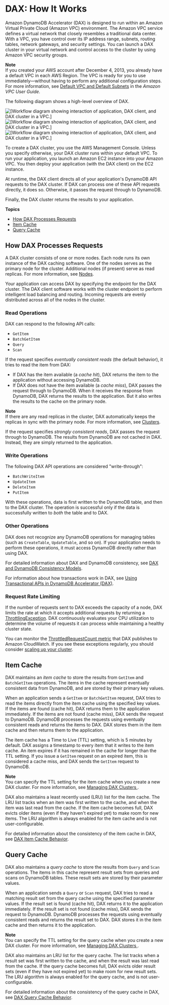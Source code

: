 # DAX: How It Works<a name="DAX.concepts"></a>

Amazon DynamoDB Accelerator \(DAX\) is designed to run within an Amazon Virtual Private Cloud \(Amazon VPC\) environment\. The Amazon VPC service defines a virtual network that closely resembles a traditional data center\. With a VPC, you have control over its IP address range, subnets, routing tables, network gateways, and security settings\. You can launch a DAX cluster in your virtual network and control access to the cluster by using Amazon VPC security groups\.

**Note**  
If you created your AWS account after December 4, 2013, you already have a default VPC in each AWS Region\. The VPC is ready for you to use immediately—without having to perform any additional configuration steps\.  
For more information, see [Default VPC and Default Subnets](https://docs.aws.amazon.com/vpc/latest/userguide/default-vpc.html) in the *Amazon VPC User Guide*\.

The following diagram shows a high\-level overview of DAX\.

![\[Workflow diagram showing interaction of application, DAX client, and DAX cluster in a VPC.\]](http://docs.aws.amazon.com/amazondynamodb/latest/developerguide/images/dax_high_level.png)![\[Workflow diagram showing interaction of application, DAX client, and DAX cluster in a VPC.\]](http://docs.aws.amazon.com/amazondynamodb/latest/developerguide/)![\[Workflow diagram showing interaction of application, DAX client, and DAX cluster in a VPC.\]](http://docs.aws.amazon.com/amazondynamodb/latest/developerguide/)

To create a DAX cluster, you use the AWS Management Console\. Unless you specify otherwise, your DAX cluster runs within your default VPC\. To run your application, you launch an Amazon EC2 instance into your Amazon VPC\. You then deploy your application \(with the DAX client\) on the EC2 instance\.

At runtime, the DAX client directs all of your application's DynamoDB API requests to the DAX cluster\. If DAX can process one of these API requests directly, it does so\. Otherwise, it passes the request through to DynamoDB\. 

Finally, the DAX cluster returns the results to your application\.

**Topics**
+ [How DAX Processes Requests](#DAX.concepts.request-processing)
+ [Item Cache](#DAX.concepts.item-cache)
+ [Query Cache](#DAX.concepts.query-cache)

## How DAX Processes Requests<a name="DAX.concepts.request-processing"></a>

A DAX cluster consists of one or more nodes\. Each node runs its own instance of the DAX caching software\. One of the nodes serves as the primary node for the cluster\. Additional nodes \(if present\) serve as read replicas\. For more information, see [Nodes](DAX.concepts.cluster.md#DAX.concepts.nodes)\.

Your application can access DAX by specifying the endpoint for the DAX cluster\. The DAX client software works with the cluster endpoint to perform intelligent load balancing and routing\. Incoming requests are evenly distributed across all of the nodes in the cluster\.

### Read Operations<a name="DAX.concepts.request-processing-read"></a>

DAX can respond to the following API calls:
+ `GetItem`
+ `BatchGetItem`
+ `Query`
+ `Scan`

If the request specifies *eventually consistent reads* \(the default behavior\), it tries to read the item from DAX:
+ If DAX has the item available \(a *cache hit*\), DAX returns the item to the application without accessing DynamoDB\.
+ If DAX does not have the item available \(a *cache miss*\), DAX passes the request through to DynamoDB\. When it receives the response from DynamoDB, DAX returns the results to the application\. But it also writes the results to the cache on the primary node\.

**Note**  
If there are any read replicas in the cluster, DAX automatically keeps the replicas in sync with the primary node\. For more information, see [Clusters](DAX.concepts.cluster.md#DAX.concepts.clusters)\.

If the request specifies *strongly consistent reads*, DAX passes the request through to DynamoDB\. The results from DynamoDB are not cached in DAX\. Instead, they are simply returned to the application\.

### Write Operations<a name="DAX.concepts.request-processing-write"></a>

The following DAX API operations are considered "write\-through":
+ `BatchWriteItem`
+ `UpdateItem`
+ `DeleteItem`
+ `PutItem`

With these operations, data is first written to the DynamoDB table, and then to the DAX cluster\. The operation is successful only if the data is successfully written to *both* the table and to DAX\.

### Other Operations<a name="DAX.concepts.request-processing-other"></a>

DAX does not recognize any DynamoDB operations for managing tables \(such as `CreateTable`, `UpdateTable`, and so on\)\. If your application needs to perform these operations, it must access DynamoDB directly rather than using DAX\.

For detailed information about DAX and DynamoDB consistency, see [DAX and DynamoDB Consistency Models](DAX.consistency.md)\.

For information about how transactions work in DAX, see [Using Transactional APIs in DynamoDB Accelerator \(DAX\)](transaction-apis.md#transaction-apis-dax)\.

### Request Rate Limiting<a name="DAX.concepts.request-processing-throttling"></a>

If the number of requests sent to DAX exceeds the capacity of a node, DAX limits the rate at which it accepts additional requests by returning a [ThrottlingException](https://docs.aws.amazon.com/amazondynamodb/latest/APIReference/CommonErrors.html#CommonErrors-ThrottlingException)\. DAX continuously evaluates your CPU utilization to determine the volume of requests it can process while maintaining a healthy cluster state\.

You can monitor the [ThrottledRequestCount metric](dax-metrics-dimensions-dax.md) that DAX publishes to Amazon CloudWatch\. If you see these exceptions regularly, you should consider [scaling up your cluster](DAX.cluster-management.md#DAX.cluster-management.scaling)\.

## Item Cache<a name="DAX.concepts.item-cache"></a>

DAX maintains an *item cache* to store the results from `GetItem` and `BatchGetItem` operations\. The items in the cache represent eventually consistent data from DynamoDB, and are stored by their primary key values\.

When an application sends a `GetItem` or `BatchGetItem` request, DAX tries to read the items directly from the item cache using the specified key values\. If the items are found \(cache hit\), DAX returns them to the application immediately\. If the items are not found \(cache miss\), DAX sends the request to DynamoDB\. DynamoDB processes the requests using eventually consistent reads and returns the items to DAX\. DAX stores them in the item cache and then returns them to the application\.

The item cache has a Time to Live \(TTL\) setting, which is 5 minutes by default\. DAX assigns a timestamp to every item that it writes to the item cache\. An item expires if it has remained in the cache for longer than the TTL setting\. If you issue a `GetItem` request on an expired item, this is considered a cache miss, and DAX sends the `GetItem` request to DynamoDB\.

**Note**  
You can specify the TTL setting for the item cache when you create a new DAX cluster\. For more information, see [Managing DAX Clusters ](DAX.cluster-management.md)\.

DAX also maintains a least recently used \(LRU\) list for the item cache\. The LRU list tracks when an item was first written to the cache, and when the item was last read from the cache\. If the item cache becomes full, DAX evicts older items \(even if they haven't expired yet\) to make room for new items\. The LRU algorithm is always enabled for the item cache and is not user\-configurable\.

For detailed information about the consistency of the item cache in DAX, see [DAX Item Cache Behavior](DAX.consistency.md#DAX.consistency.item-cache)\.

## Query Cache<a name="DAX.concepts.query-cache"></a>

DAX also maintains a *query cache* to store the results from `Query` and `Scan` operations\. The items in this cache represent result sets from queries and scans on DynamoDB tables\. These result sets are stored by their parameter values\.

When an application sends a `Query` or `Scan` request, DAX tries to read a matching result set from the query cache using the specified parameter values\. If the result set is found \(cache hit\), DAX returns it to the application immediately\. If the result set is not found \(cache miss\), DAX sends the request to DynamoDB\. DynamoDB processes the requests using eventually consistent reads and returns the result set to DAX\. DAX stores it in the item cache and then returns it to the application\.

**Note**  
You can specify the TTL setting for the query cache when you create a new DAX cluster\. For more information, see [Managing DAX Clusters ](DAX.cluster-management.md)\.

DAX also maintains an LRU list for the query cache\. The list tracks when a result set was first written to the cache, and when the result was last read from the cache\. If the query cache becomes full, DAX evicts older result sets \(even if they have not expired yet\) to make room for new result sets\. The LRU algorithm is always enabled for the query cache, and is not user\-configurable\.

For detailed information about the consistency of the query cache in DAX, see [DAX Query Cache Behavior](DAX.consistency.md#DAX.consistency.query-cache)\.